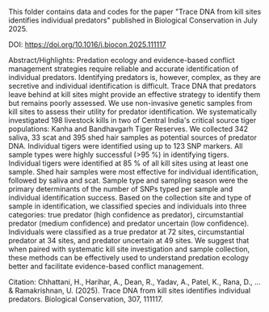 This folder contains data and codes for the paper "Trace DNA from kill sites identifies individual predators" published in Biological Conservation in July 2025.

DOI: https://doi.org/10.1016/j.biocon.2025.111117

Abstract/Highlights: Predation ecology and evidence-based conflict management strategies require reliable and accurate identification of individual predators. Identifying predators is, however, complex, as they are secretive and individual identification is difficult. Trace DNA that predators leave behind at kill sites might provide an effective strategy to identify them but remains poorly assessed. We use non-invasive genetic samples from kill sites to assess their utility for predator identification. We systematically investigated 198 livestock kills in two of Central India's critical source tiger populations: Kanha and Bandhavgarh Tiger Reserves. We collected 342 saliva, 33 scat and 395 shed hair samples as potential sources of predator DNA. Individual tigers were identified using up to 123 SNP markers. All sample types were highly successful (>95 %) in identifying tigers. Individual tigers were identified at 85 % of all kill sites using at least one sample. Shed hair samples were most effective for individual identification, followed by saliva and scat. Sample type and sampling season were the primary determinants of the number of SNPs typed per sample and individual identification success. Based on the collection site and type of sample in identification, we classified species and individuals into three categories: true predator (high confidence as predator), circumstantial predator (medium confidence) and predator uncertain (low confidence). Individuals were classified as a true predator at 72 sites, circumstantial predator at 34 sites, and predator uncertain at 49 sites. We suggest that when paired with systematic kill site investigation and sample collection, these methods can be effectively used to understand predation ecology better and facilitate evidence-based conflict management.

Citation: Chhattani, H., Harihar, A., Dean, R., Yadav, A., Patel, K., Rana, D., ... & Ramakrishnan, U. (2025). Trace DNA from kill sites identifies individual predators. Biological Conservation, 307, 111117.
